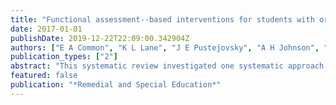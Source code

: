 ```yaml
---
title: "Functional assessment--based interventions for students with or at-risk for high-incidence disabilities: Field testing single-case synthesis methods"
date: 2017-01-01
publishDate: 2019-12-22T22:09:00.342904Z
authors: ["E A Common", "K L Lane", "J E Pustejovsky", "A H Johnson", "L E Johl"]
publication_types: ["2"]
abstract: "This systematic review investigated one systematic approach to designing, implementing, and evaluating functional assessment--based interventions (FABI) for use in supporting school-age students with or at-risk for high-incidence disabilities. We field tested several …"
featured: false
publication: "*Remedial and Special Education*"
---
```


